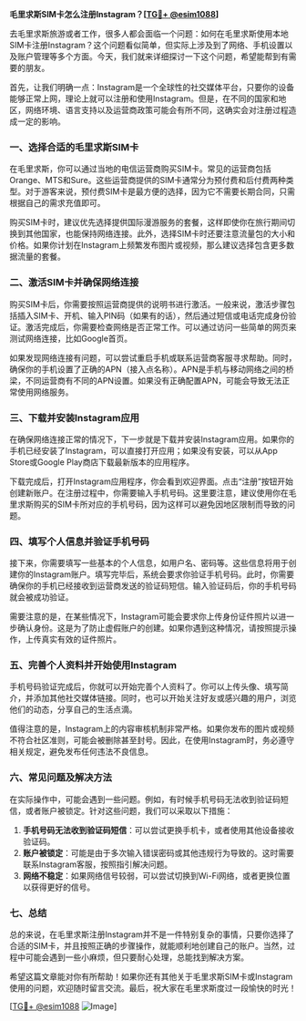 **毛里求斯SIM卡怎么注册Instagram？[[TG💪+ @esim1088](https://t.me/s/esim1088)]**

去毛里求斯旅游或者工作，很多人都会面临一个问题：如何在毛里求斯使用本地SIM卡注册Instagram？这个问题看似简单，但实际上涉及到了网络、手机设置以及账户管理等多个方面。今天，我们就来详细探讨一下这个问题，希望能帮到有需要的朋友。

首先，让我们明确一点：Instagram是一个全球性的社交媒体平台，只要你的设备能够正常上网，理论上就可以注册和使用Instagram。但是，在不同的国家和地区，网络环境、语言支持以及运营商政策可能会有所不同，这确实会对注册过程造成一定的影响。

### 一、选择合适的毛里求斯SIM卡

在毛里求斯，你可以通过当地的电信运营商购买SIM卡。常见的运营商包括Orange、MTS和Sure。这些运营商提供的SIM卡通常分为预付费和后付费两种类型。对于游客来说，预付费SIM卡是最方便的选择，因为它不需要长期合同，只需根据自己的需求充值即可。

购买SIM卡时，建议优先选择提供国际漫游服务的套餐，这样即使你在旅行期间切换到其他国家，也能保持网络连接。此外，选择SIM卡时还要注意流量包的大小和价格。如果你计划在Instagram上频繁发布图片或视频，那么建议选择包含更多数据流量的套餐。

### 二、激活SIM卡并确保网络连接

购买SIM卡后，你需要按照运营商提供的说明书进行激活。一般来说，激活步骤包括插入SIM卡、开机、输入PIN码（如果有的话），然后通过短信或电话完成身份验证。激活完成后，你需要检查网络是否正常工作。可以通过访问一些简单的网页来测试网络连接，比如Google首页。

如果发现网络连接有问题，可以尝试重启手机或联系运营商客服寻求帮助。同时，确保你的手机设置了正确的APN（接入点名称）。APN是手机与移动网络之间的桥梁，不同运营商有不同的APN设置。如果没有正确配置APN，可能会导致无法正常使用网络服务。

### 三、下载并安装Instagram应用

在确保网络连接正常的情况下，下一步就是下载并安装Instagram应用。如果你的手机已经安装了Instagram，可以直接打开应用；如果没有安装，可以从App Store或Google Play商店下载最新版本的应用程序。

下载完成后，打开Instagram应用程序，你会看到欢迎界面。点击“注册”按钮开始创建新账户。在注册过程中，你需要输入手机号码。这里要注意，建议使用你在毛里求斯购买的SIM卡所对应的手机号码，因为这样可以避免因地区限制而导致的问题。

### 四、填写个人信息并验证手机号码

接下来，你需要填写一些基本的个人信息，如用户名、密码等。这些信息将用于创建你的Instagram账户。填写完毕后，系统会要求你验证手机号码。此时，你需要确保你的手机已经接收到运营商发送的验证码短信。输入验证码后，你的手机号码就会被成功验证。

需要注意的是，在某些情况下，Instagram可能会要求你上传身份证件照片以进一步确认身份。这是为了防止虚假账户的创建。如果你遇到这种情况，请按照提示操作，上传真实有效的证件照片。

### 五、完善个人资料并开始使用Instagram

手机号码验证完成后，你就可以开始完善个人资料了。你可以上传头像、填写简介，并添加其他社交媒体链接。同时，也可以开始关注好友或感兴趣的用户，浏览他们的动态，分享自己的生活点滴。

值得注意的是，Instagram上的内容审核机制非常严格。如果你发布的图片或视频不符合社区准则，可能会被删除甚至封号。因此，在使用Instagram时，务必遵守相关规定，避免发布任何违法不良信息。

### 六、常见问题及解决方法

在实际操作中，可能会遇到一些问题。例如，有时候手机号码无法收到验证码短信，或者账户被锁定。针对这些问题，我们可以采取以下措施：

1. **手机号码无法收到验证码短信**：可以尝试更换手机卡，或者使用其他设备接收验证码。
2. **账户被锁定**：可能是由于多次输入错误密码或其他违规行为导致的。这时需要联系Instagram客服，按照指引解决问题。
3. **网络不稳定**：如果网络信号较弱，可以尝试切换到Wi-Fi网络，或者更换位置以获得更好的信号。

### 七、总结

总的来说，在毛里求斯注册Instagram并不是一件特别复杂的事情，只要你选择了合适的SIM卡，并且按照正确的步骤操作，就能顺利地创建自己的账户。当然，过程中可能会遇到一些小麻烦，但只要耐心处理，总能找到解决方案。

希望这篇文章能对你有所帮助！如果你还有其他关于毛里求斯SIM卡或Instagram使用的问题，欢迎随时留言交流。最后，祝大家在毛里求斯度过一段愉快的时光！

[[TG💪+ @esim1088](https://t.me/s/esim1088) ![Image](https://i.postimg.cc/4NQfJmqS/Snipaste-2025-05-13-00-14-12.png)]